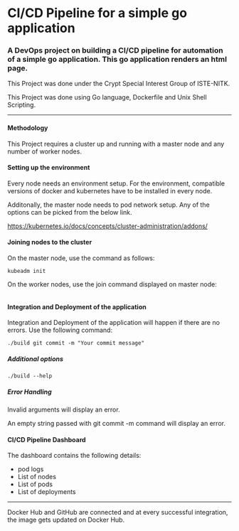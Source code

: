 CI/CD Pipeline for a simple go application
===

### A DevOps project on building a CI/CD pipeline for automation of a simple go application. This go application renders an html page.

This Project was done under the Crypt Special Interest Group of ISTE-NITK.

This Project was done using Go language, Dockerfile and Unix Shell Scripting.

---
#### Methodology

This Project requires a cluster up and running with a master node and any number of worker nodes.

#### Setting up the environment

Every node needs an environment setup. For the environment, compatible versions of docker and kubernetes have to be installed in every node.

Additonally, the master node needs to pod network setup. Any of the options can be picked from the below link.

https://kubernetes.io/docs/concepts/cluster-administration/addons/

#### Joining nodes to the cluster

On the master node, use the command as follows:
```
kubeadm init
```
On the worker nodes, use the join command displayed on master node:
 
<image>

#### Integration and Deployment of the application

Integration and Deployment of the application will happen if there are no errors. Use the following command:
```
./build git commit -m "Your commit message"
```
##### Additional options
```
./build --help
```
##### Error Handling

Invalid arguments will display an error.

An empty string passed with git commit -m command will display an error.

#### CI/CD Pipeline Dashboard

The dashboard contains the following details:

* pod logs
* List of nodes
* List of pods
* List of deployments

---

Docker Hub and GitHub are connected and at every successful integration, the image gets updated on Docker Hub.


